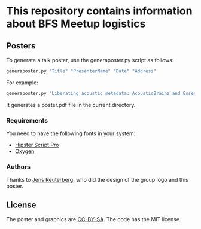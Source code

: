 # This repository contains information about BFS Meetup logistics

## Posters
To generate a talk poster, use the generaposter.py script as follows:

```bash
generaposter.py "Title" "PresenterName" "Date" "Address"
```
For example:

```bash
generaposter.py "Liberating acoustic metadata: AcousticBrainz and Essentia" "Robert Kaye (@MayhemBCN) &amp; Xavier Serra (@mtg_upf)" "26th February, 19h" "Trovit Search Av. Diagonal 601, 9th floor"
```
It generates a poster.pdf file in the current directory.

### Requirements
You need to have the following fonts in your system:

- [Hipster Script Pro](https://www.myfonts.com/fonts/sudtipos/hipster-script-pro/)
- [Oxygen](http://www.fontsquirrel.com/fonts/oxygen)

### Authors
Thanks to [Jens Reuterberg](http://ohyran.se/), who did the design of the group logo and this poster.

## License
The poster and graphics are [CC-BY-SA](https://creativecommons.org/licenses/by-sa/2.0/). The code has the MIT license.